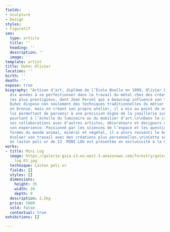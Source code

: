 ```yaml
---
fields:
- Sculpture
- Design
styles:
- Figuratif
seo:
  type: article
  title: ''
  heading: ''
  description: ''
  image: ''
template: artist
title: Duhec Olivier
location: ''
birth: ''
death: ''
expose: true
biography: "Artisan d’art, diplômé de l’École Boulle en 1999, Olivier Duhec a passé
  dix années à se perfectionner dans le travail du métal chez des créateurs parmi
  les plus prestigieux, dont Jean Perzel qui a beaucoup influencé son travail.\n\nOlivier
  Duhec dispose non seulement des techniques traditionnelles du métier de monteur
  en bronze, mais en créant son propre atelier, il a mis au point de nombreuses machines
  lui permettant de parvenir à une précision digne de la joaillerie sur des pièces
  pourtant à l’échelle du luminaire ou du mobilier d’art.\n\nDans le cadre de sa pratique,
  ses collaborations avec d'autres artistes, décorateurs et designers ont enrichi
  son expérience. Passionné par les sciences de l’espace et les questions liées aux
  formes du monde animal, minéral et végétal, il a alors ressenti le besoin de faire
  évoluer son travail avec des créations plus personnelles.\n\nCette série limitée
  en laiton poli or de 13  MINI LOG est présentée en exclusivité à la Galerie Gaïa "
works:
- title: Mini Log
  image: https://galerie-gaia.s3.eu-west-3.amazonaws.com/forestry/galerie-gaia-olivier-duhec-mini
    log ES.jpg
  technique: Laiton poli or
  fields: []
  styles: []
  dimensions:
    height: 35
    width: 20
    depth: 9
  description: 2,5kg
  price: 5800
  sold: false
  contextual: true
exhibitions: []

---
```

